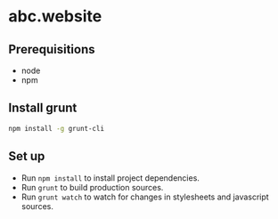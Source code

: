 # abc.website


## Prerequisitions
* node
* npm

## Install grunt
```bash
npm install -g grunt-cli
```

## Set up

* Run `npm install` to install project dependencies.
* Run `grunt` to build production sources.
* Run `grunt watch` to watch for changes in stylesheets and javascript sources.
